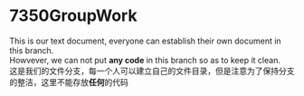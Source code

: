 # 7350GroupWork
This is our text document, everyone can establish their own document in this branch.<br/>
Howvever, we can not put <b>any code</b> in this branch so as to keep it clean.<br/>
这是我们的文件分支，每一个人可以建立自己的文件目录，但是注意为了保持分支的整洁，这里不能存放<b>任何</b>的代码<br/>
